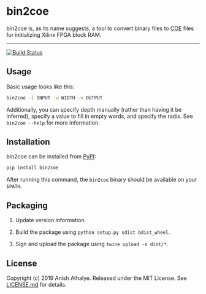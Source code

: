 bin2coe
=======

bin2coe is, as its name suggests, a tool to convert binary files to [COE] files
for initializing Xilinx FPGA block RAM.

---

[![Build Status](https://travis-ci.com/anishathalye/bin2coe.svg?branch=master)](https://travis-ci.com/anishathalye/bin2coe)

Usage
-----

Basic usage looks like this:

```bash
bin2coe -i INPUT -w WIDTH -o OUTPUT
```

Additionally, you can specify depth manually (rather than having it be
inferred), specify a value to fill in empty words, and specify the radix. See
`bin2coe --help` for more information.

Installation
------------

bin2coe can be installed from [PyPI]:

```bash
pip install bin2coe
```

After running this command, the `bin2coe` binary should be available on your
`$PATH`.

Packaging
---------

1. Update version information.

2. Build the package using ``python setup.py sdist bdist_wheel``.

3. Sign and upload the package using ``twine upload -s dist/*``.

License
-------

Copyright (c) 2019 Anish Athalye. Released under the MIT License. See
[LICENSE.md][license] for details.

[COE]: https://www.xilinx.com/support/documentation/sw_manuals/xilinx11/cgn_r_coe_file_syntax.htm
[PyPI]: https://pypi.org/project/bin2coe/
[license]: LICENSE.md
